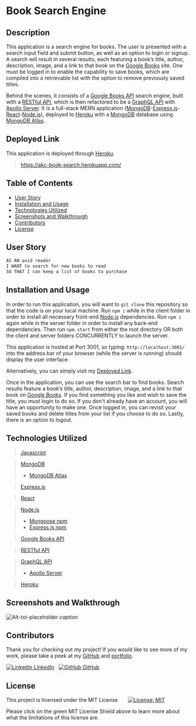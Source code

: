 
# Book Search Engine

## Description

This application is a search engine for books. The user is presented with a search input field and submit button, as well as an option to login or signup. A search will result in several results, each featuring a book’s title, author, description, image, and a link to that book on the [Google Books](https://books.google.com/intl/en/googlebooks/about/index.html) site. One must be logged in to enable the capability to save books, which are compiled into a retrievable list with the option to remove previously saved titles.  

Behind the scenes, it consists of a [Google Books API](https://developers.google.com/books) search engine, built with a [RESTful API](https://aws.amazon.com/what-is/restful-api/), which is then refactored to be a [GraphQL API](https://graphql.org/learn/) with [Apollo Server](https://www.apollographql.com/docs/apollo-server/). It is a full-stack MERN application ([MongoDB](https://www.mongodb.com/)-[Express.js](https://expressjs.com/)-[React](https://reactjs.org/)-[Node.js](https://nodejs.org/en/)), deployed to [Heroku](https://www.heroku.com/what) with a [MongoDB](https://www.mongodb.com/) database using [MongoDB Atlas](https://www.mongodb.com/atlas/database).


## Deployed Link

This application is deployed through [Heroku](https://www.heroku.com/what).
> https://akc-book-search.herokuapp.com/

## Table of Contents

- [User Story](#user-story)
- [Installation and Usage](#installation-and-usage)
- [Technologies Utilized](#technologies-utilized)
- [Screenshots and Walkthrough](#screenshots-and-walkthrough)
- [Contributors](#contributors)
- [License](#license)


## User Story

```md
AS AN avid reader
I WANT to search for new books to read
SO THAT I can keep a list of books to purchase
```


## Installation and Usage

In order to run this application, you will want to `git clone` this repository so that the code is on your local machine. Run `npm i` while in the client folder in order to install all necessary front-end [Node.js](https://nodejs.org/en/) dependencies. Run `npm i` again while in the server folder in order to install any back-end dependancies. Then run `npm start` from either the root directory OR both the client and server folders CONCURRENTLY to launch the server.

This application is hosted at Port 3001, so typing: `http://localhost:3001/` into the address bar of your browser (while the server is running) should display the user interface.

Alternatively, you can simply visit my [Deployed Link](https://akc-book-search.herokuapp.com/).

Once in the application, you can use the search bar to find books. Search results feature a book’s title, author, description, image, and a link to that book on [Google Books](https://books.google.com/intl/en/googlebooks/about/index.html). If you find something you like and wish to save the title, you must login to do so. If you don't already have an account, you will have an opportunity to make one. Once logged in, you can revisit your saved books and delete titles from your list if you choose to do so. Lastly, there is an option to logout.


## Technologies Utilized

> [Javascript](https://www.javascript.com/)

> [MongoDB](https://www.mongodb.com/)
> - [MongoDB Atlas](https://www.mongodb.com/atlas/database)

> [Express.js](https://expressjs.com/)

> [React](https://reactjs.org/)

> [Node.js](https://nodejs.org/en/)
> - [Mongoose npm](https://www.npmjs.com/package/mongoose)
> - [Express.js npm](https://www.npmjs.com/package/express)

> [Google Books API](https://developers.google.com/books)

> [RESTful API](https://aws.amazon.com/what-is/restful-api/)

> [GraphQL API](https://graphql.org/learn/)
> - [Apollo Server](https://www.apollographql.com/docs/apollo-server/)

> [Heroku](https://www.heroku.com/what)


## Screenshots and Walkthrough

![Alt-txt-placeholder](path-placeholder)
*caption*
</br>

## Contributors

Thank you for checking out my project! If you would like to see more of my work, please take a peek at my [GitHub](https://github.com/anitachengalva/) and [portfolio](http://anitachengalva.github.io/portfolio).

[![Linkedin](https://i.stack.imgur.com/gVE0j.png) LinkedIn](https://www.linkedin.com/anitachengalva)
&nbsp;
[![GitHub](https://i.stack.imgur.com/tskMh.png) GitHub](https://github.com/anitachengalva)


## License

This project is licensed under the MIT License &nbsp; &nbsp; &nbsp; [![License: MIT](https://img.shields.io/badge/License-MIT-green.svg)](https://choosealicense.com/licenses/mit/)

Please click on the green MIT License Shield above to learn more about what the limitations of this license are.
